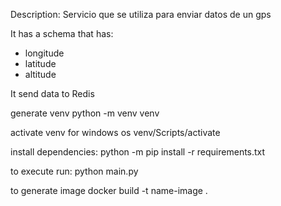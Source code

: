 
Description:
Servicio que se utiliza para enviar datos de un gps

It has a schema that has:
- longitude
- latitude
- altitude

It send data to Redis

generate venv
python -m venv venv

activate venv for windows os
venv/Scripts/activate

install dependencies:
python -m pip install -r requirements.txt

to execute run:
python main.py

to generate image
docker build -t name-image .
